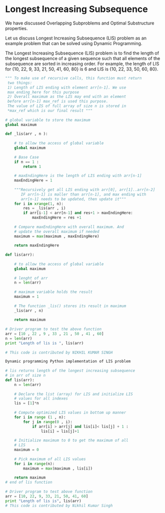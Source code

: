 # Longest Increasing Subsequence

We have discussed Overlapping Subproblems and Optimal Substructure properties.

Let us discuss Longest Increasing Subsequence (LIS) problem as an example problem that can be solved using Dynamic Programming.

The Longest Increasing Subsequence (LIS) problem is to find the length of the longest subsequence of a given sequence such that all elements of the subsequence are sorted in increasing order. For example, the length of LIS for {10, 22, 9, 33, 21, 50, 41, 60, 80} is 6 and LIS is {10, 22, 33, 50, 60, 80}.

```python
""" To make use of recursive calls, this function must return 
 two things: 
 1) Length of LIS ending with element arr[n-1]. We use 
 max_ending_here for this purpose 
 2) Overall maximum as the LIS may end with an element 
 before arr[n-1] max_ref is used this purpose. 
 The value of LIS of full array of size n is stored in 
 *max_ref which is our final result """
  
# global variable to store the maximum 
global maximum 
  
def _lis(arr , n ): 
  
    # to allow the access of global variable 
    global maximum 
  
    # Base Case 
    if n == 1 : 
        return 1
  
    # maxEndingHere is the length of LIS ending with arr[n-1] 
    maxEndingHere = 1
  
    """Recursively get all LIS ending with arr[0], arr[1]..arr[n-2] 
       IF arr[n-1] is maller than arr[n-1], and max ending with 
       arr[n-1] needs to be updated, then update it"""
    for i in xrange(1, n): 
        res = _lis(arr , i) 
        if arr[i-1] < arr[n-1] and res+1 > maxEndingHere: 
            maxEndingHere = res +1
  
    # Compare maxEndingHere with overall maximum. And 
    # update the overall maximum if needed 
    maximum = max(maximum , maxEndingHere) 
  
    return maxEndingHere 
  
def lis(arr): 
  
    # to allow the access of global variable 
    global maximum 
  
    # lenght of arr 
    n = len(arr) 
  
    # maximum variable holds the result 
    maximum = 1
  
    # The function _lis() stores its result in maximum 
    _lis(arr , n) 
  
    return maximum 
  
# Driver program to test the above function 
arr = [10 , 22 , 9 , 33 , 21 , 50 , 41 , 60] 
n = len(arr) 
print "Length of lis is ", lis(arr) 
  
# This code is contributed by NIKHIL KUMAR SINGH 
```

```python
Dynamic programming Python implementation of LIS problem 
  
# lis returns length of the longest increasing subsequence 
# in arr of size n 
def lis(arr): 
    n = len(arr) 
  
    # Declare the list (array) for LIS and initialize LIS 
    # values for all indexes 
    lis = [1]*n 
  
    # Compute optimized LIS values in bottom up manner 
    for i in range (1 , n): 
        for j in range(0 , i): 
            if arr[i] > arr[j] and lis[i]< lis[j] + 1 : 
                lis[i] = lis[j]+1
  
    # Initialize maximum to 0 to get the maximum of all 
    # LIS 
    maximum = 0
  
    # Pick maximum of all LIS values 
    for i in range(n): 
        maximum = max(maximum , lis[i]) 
  
    return maximum 
# end of lis function 
  
# Driver program to test above function 
arr = [10, 22, 9, 33, 21, 50, 41, 60] 
print "Length of lis is", lis(arr) 
# This code is contributed by Nikhil Kumar Singh 

```